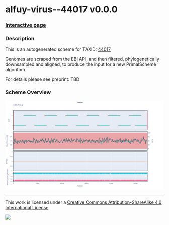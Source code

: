 # alfuy-virus--44017 v0.0.0

### [Interactive page](https://chrisgkent.github.io/schemes/alfuy-virus--44017-1000-v0.0.0)

### Description

This is an autogenerated scheme for TAXID: [44017](https://www.ncbi.nlm.nih.gov/Taxonomy/Browser/wwwtax.cgi?mode=Info&id=44017&lvl=3&lin=f&keep=1&srchmode=1&unlock)

Genomes are scraped from the EBI API, and then filtered, phylogenetically downsampled and aligned, to produce the input for a new PrimalScheme algorithm

For details please see preprint: TBD

### Scheme Overview

![Alt text](work/44017_final.png '44017_final.png')

------------------------------------------------------------------------

This work is licensed under a [Creative Commons Attribution-ShareAlike 4.0 International License](http://creativecommons.org/licenses/by-sa/4.0/) 

![](https://i.creativecommons.org/l/by-sa/4.0/88x31.png)